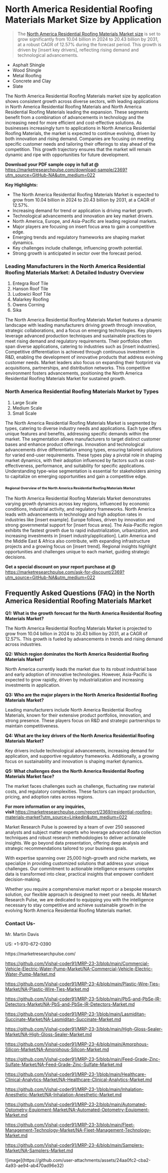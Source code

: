 <h1>North America Residential Roofing Materials Market&nbsp;Size by Application</h1><blockquote><p>The <a href="https://marketresearchpulse.com/download-sample/2369?utm_source=GitHub-NA&amp;utm_medium=022">North America Residential Roofing Materials Market size</a> is set to grow significantly from 10.04 billion in 2024 to 20.43 billion by 2031, at a robust CAGR of 12.57% during the forecast period. This growth is driven by [insert key drivers], reflecting rising demand and technological advancements.</p></blockquote><ul><li>Asphalt Shingle <li> Wood Shingle <li> Metal Roofing <li> Concrete and Clay <li> Slate</li></ul><p>The North America Residential Roofing Materials market size by application shows consistent growth across diverse sectors, with leading applications in North America Residential Roofing Materials and North America Residential Roofing Materials leading the expansion. These segments benefit from a combination of advancements in technology and the increasing need for more efficient and cost-effective solutions. As businesses increasingly turn to applications in North America Residential Roofing Materials, the market is expected to continue evolving, driven by both innovation and rising demand. Companies are focusing on meeting specific customer needs and tailoring their offerings to stay ahead of the competition. This growth trajectory ensures that the market will remain dynamic and ripe with opportunities for future development.</p><p><strong>Download your PDF sample copy in full at @ </strong><a href="https://marketresearchpulse.com/download-sample/2369?utm_source=GitHub-NA&amp;utm_medium=022">https://marketresearchpulse.com/download-sample/2369?utm_source=GitHub-NA&amp;utm_medium=022</a></p><p><strong>Key Highlights: </strong></p><ul><li>The North America Residential Roofing Materials Market is expected to grow from 10.04 billion in 2024 to 20.43 billion by 2031, at a CAGR of 12.57%.</li><li>Increasing demand for trend or application is driving market growth.</li><li>Technological advancements and innovation are key market drivers.</li><li>North America, Europe, and Asia-Pacific are leading regional markets.</li><li>Major players are focusing on insert focus area to gain a competitive edge.</li><li>Emerging trends and regulatory frameworks are shaping market dynamics.</li><li>Key challenges include challenge, influencing growth potential.</li><li>Strong growth is anticipated in sector over the forecast period.</li></ul><h3>Leading Manufacturers in the North America Residential Roofing Materials Market: A Detailed Industry Overview</h3><ol><li>Entegra Roof Tile</li><li>Hanson Roof Tile</li><li>Ludowici Roof Tile</li><li>Malarkey Roofing</li><li>Owens Corning</li><li>Sika</li></ol><div class="flex max-w-full flex-col flex-grow"><div class="min-h-8 text-message flex w-full flex-col items-end gap-2 whitespace-normal break-words [.text-message+&amp;]:mt-5" dir="auto" data-message-author-role="assistant" data-message-id="fd8432e4-4910-450d-b182-61b7bfb0a01f" data-message-model-slug="gpt-4o"><div class="flex w-full flex-col gap-1 empty:hidden first:pt-[3px]"><div class="markdown prose w-full break-words dark:prose-invert light"><p>The North America Residential Roofing Materials Market features a dynamic landscape with leading manufacturers driving growth through innovation, strategic collaborations, and a focus on emerging technologies. Key players leverage advanced production techniques and sustainable practices to meet rising demand and regulatory requirements. Their portfolios often span diverse applications, catering to industries such as [insert industries]. Competitive differentiation is achieved through continuous investment in R&amp;D, enabling the development of innovative products that address evolving customer needs. Market leaders also focus on expanding their footprint via acquisitions, partnerships, and distribution networks. This competitive environment fosters advancements, positioning the North America Residential Roofing Materials Market for sustained growth.</p></div></div></div></div><h3>North America Residential Roofing Materials Market by Types</h3><ol><li>Large Scale <li> Medium Scale <li> Small Scale</li></ol><div class="flex max-w-full flex-col flex-grow"><div class="min-h-8 text-message flex w-full flex-col items-end gap-2 whitespace-normal break-words [.text-message+&amp;]:mt-5" dir="auto" data-message-author-role="assistant" data-message-id="084470be-0bb7-4664-bddf-5156b4f41249" data-message-model-slug="gpt-4o-mini"><div class="flex w-full flex-col gap-1 empty:hidden first:pt-[3px]"><div class="markdown prose w-full break-words dark:prose-invert light"><p>The North America Residential Roofing Materials Market is segmented by types, catering to diverse industry needs and applications. Each type offers unique features and benefits, addressing specific demands within the market. The segmentation allows manufacturers to target distinct customer bases and enhance product offerings. Innovation and technological advancements drive differentiation among types, ensuring tailored solutions for varied end-user requirements. These types play a pivotal role in shaping market dynamics, with their adoption influenced by factors such as cost-effectiveness, performance, and suitability for specific applications. Understanding type-wise segmentation is essential for stakeholders aiming to capitalize on emerging opportunities and gain a competitive edge.</p></div></div></div></div><h3><span style="font-size: 11px;">Regional Overview of the North America Residential Roofing Materials Market</span></h3><div class="flex max-w-full flex-col flex-grow"><div class="min-h-8 text-message flex w-full flex-col items-end gap-2 whitespace-normal break-words [.text-message+&amp;]:mt-5" dir="auto" data-message-author-role="assistant" data-message-id="e9038762-ce64-4e30-91c9-9bd413514231" data-message-model-slug="gpt-4o-mini"><div class="flex w-full flex-col gap-1 empty:hidden first:pt-[3px]"><div class="markdown prose w-full break-words dark:prose-invert light"><p>The North America Residential Roofing Materials Market demonstrates varying growth dynamics across key regions, influenced by economic conditions, industrial activity, and regulatory frameworks. North America leads with advancements in technology and high adoption rates in industries like [insert example]. Europe follows, driven by innovation and strong governmental support for [insert focus area]. The Asia-Pacific region exhibits the fastest growth due to rapid industrialization, urbanization, and increasing investments in [insert industry/application]. Latin America and the Middle East &amp; Africa also contribute, with expanding infrastructure projects and a growing focus on [insert trend]. Regional insights highlight opportunities and challenges unique to each market, guiding strategic decisions.</p></div></div></div></div><p><strong>Get a special discount on your report purchase at @ </strong><a href="https://marketresearchpulse.com/ask-for-discount/2369?utm_source=GitHub-NA&amp;utm_medium=022">https://marketresearchpulse.com/ask-for-discount/2369?utm_source=GitHub-NA&amp;utm_medium=022</a></p><h2>Frequently Asked Questions (FAQ) in the North America Residential Roofing Materials Market</h2><p><strong>Q1: What is the growth forecast for the North America Residential Roofing Materials Market?</strong></p><p>The North America Residential Roofing Materials Market is projected to grow from 10.04 billion in 2024 to 20.43 billion by 2031, at a CAGR of 12.57%. This growth is fueled by advancements in trends and rising demand across industries.</p><p><strong>Q2: Which region dominates the North America Residential Roofing Materials Market?</strong></p><p>North America currently leads the market due to its robust industrial base and early adoption of innovative technologies. However, Asia-Pacific is expected to grow rapidly, driven by industrialization and increasing investments in application.</p><p><strong>Q3: Who are the major players in the North America Residential Roofing Materials Market?</strong></p><p>Leading manufacturers include North America Residential Roofing Materials, known for their extensive product portfolios, innovation, and strong presence. These players focus on R&amp;D and strategic partnerships to maintain competitiveness.</p><p><strong>Q4: What are the key drivers of the North America Residential Roofing Materials Market?</strong></p><p>Key drivers include technological advancements, increasing demand for application, and supportive regulatory frameworks. Additionally, a growing focus on sustainability and innovation is shaping market dynamics.</p><p><strong>Q5: What challenges does the North America Residential Roofing Materials Market face?</strong></p><p>The market faces challenges such as challenge, fluctuating raw material costs, and regulatory complexities. These factors can impact production, pricing, and adoption rates across regions.</p><p><strong>For more information or any inquiries, visit&nbsp;</strong><a href="https://marketresearchpulse.com/report/2369/residential-roofing-materials-market?utm_source=Linkedin&utm_medium=022">https://marketresearchpulse.com/report/2369/residential-roofing-materials-market?utm_source=Linkedin&utm_medium=022</a></p><p>Market Research Pulse is powered by a team of over 250 seasoned analysts and subject matter experts who leverage advanced data collection techniques and robust research methodologies to deliver actionable insights. We go beyond data presentation, offering deep analysis and strategic recommendations tailored to your business goals.</p><p>With expertise spanning over 25,000 high-growth and niche markets, we specialize in providing customized solutions that address your unique challenges. Our commitment to actionable intelligence ensures complex data is transformed into clear, practical insights that empower confident decision-making.</p><p>Whether you require a comprehensive market report or a bespoke research solution, our flexible approach is designed to meet your needs. At Market Research Pulse, we are dedicated to equipping you with the intelligence necessary to stay competitive and achieve sustainable growth in the evolving North America Residential Roofing Materials market.</p><h3><strong>Contact Us-</strong></h3><p>Mr. Martin Davis</p><p>US: +1-970-672-0390</p><p>https://marketresearchpulse.com/</p><p><a href="https://github.com/Vishal-coder91/MRP-23-3/blob/main/Commercial-Vehicle-Electric-Water-Pump-Market/NA-Commercial-Vehicle-Electric-Water-Pump-Market.md">https://github.com/Vishal-coder91/MRP-23-3/blob/main/Commercial-Vehicle-Electric-Water-Pump-Market/NA-Commercial-Vehicle-Electric-Water-Pump-Market.md</a></p><p><a href="https://github.com/Vishal-coder91/MRP-23-4/blob/main/Plastic-Wire-Ties-Market/NA-Plastic-Wire-Ties-Market.md">https://github.com/Vishal-coder91/MRP-23-4/blob/main/Plastic-Wire-Ties-Market/NA-Plastic-Wire-Ties-Market.md</a></p><p><a href="https://github.com/Vishal-coder91/MRP-23-5/blob/main/PbS-and-PbSe-IR-Detectors-Market/NA-PbS-and-PbSe-IR-Detectors-Market.md">https://github.com/Vishal-coder91/MRP-23-5/blob/main/PbS-and-PbSe-IR-Detectors-Market/NA-PbS-and-PbSe-IR-Detectors-Market.md</a></p><p><a href="https://github.com/Vishal-coder91/MRP-23-1/blob/main/Lasmiditan-Succinate-Market/NA-Lasmiditan-Succinate-Market.md">https://github.com/Vishal-coder91/MRP-23-1/blob/main/Lasmiditan-Succinate-Market/NA-Lasmiditan-Succinate-Market.md</a></p><p><a href="https://github.com/Vishal-coder91/MRP-23-3/blob/main/High-Gloss-Sealer-Market/NA-High-Gloss-Sealer-Market.md">https://github.com/Vishal-coder91/MRP-23-3/blob/main/High-Gloss-Sealer-Market/NA-High-Gloss-Sealer-Market.md</a></p><p><a href="https://github.com/Vishal-coder91/MRP-23-4/blob/main/Amorphous-Silicon-Market/NA-Amorphous-Silicon-Market.md">https://github.com/Vishal-coder91/MRP-23-4/blob/main/Amorphous-Silicon-Market/NA-Amorphous-Silicon-Market.md</a></p><p><a href="https://github.com/Vishal-coder91/MRP-23-5/blob/main/Feed-Grade-Zinc-Sulfate-Market/NA-Feed-Grade-Zinc-Sulfate-Market.md">https://github.com/Vishal-coder91/MRP-23-5/blob/main/Feed-Grade-Zinc-Sulfate-Market/NA-Feed-Grade-Zinc-Sulfate-Market.md</a></p><p><a href="https://github.com/Vishal-coder91/MRP-23-1/blob/main/Healthcare-Clinical-Analytics-Market/NA-Healthcare-Clinical-Analytics-Market.md">https://github.com/Vishal-coder91/MRP-23-1/blob/main/Healthcare-Clinical-Analytics-Market/NA-Healthcare-Clinical-Analytics-Market.md</a></p><p><a href="https://github.com/Vishal-coder91/MRP-23-1/blob/main/Inhalation-Anesthetic-Market/NA-Inhalation-Anesthetic-Market.md">https://github.com/Vishal-coder91/MRP-23-1/blob/main/Inhalation-Anesthetic-Market/NA-Inhalation-Anesthetic-Market.md</a></p><p><a href="https://github.com/Vishal-coder91/MRP-23-2/blob/main/Automated-Optometry-Equipment-Market/NA-Automated-Optometry-Equipment-Market.md">https://github.com/Vishal-coder91/MRP-23-2/blob/main/Automated-Optometry-Equipment-Market/NA-Automated-Optometry-Equipment-Market.md</a></p><p><a href="https://github.com/Vishal-coder91/MRP-23-3/blob/main/Fleet-Management-Technology-Market/NA-Fleet-Management-Technology-Market.md">https://github.com/Vishal-coder91/MRP-23-3/blob/main/Fleet-Management-Technology-Market/NA-Fleet-Management-Technology-Market.md</a></p><p><a href="https://github.com/Vishal-coder91/MRP-23-4/blob/main/Samplers-Market/NA-Samplers-Market.md">https://github.com/Vishal-coder91/MRP-23-4/blob/main/Samplers-Market/NA-Samplers-Market.md</a></p>
![image](https://github.com/user-attachments/assets/24aa0fc2-cba2-4a93-ae94-ab470ad96e32)
